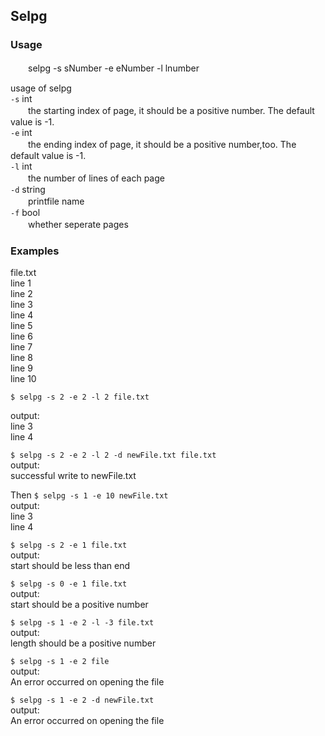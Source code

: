 ## Selpg
### Usage
　　selpg -s sNumber -e eNumber -l lnumber    

usage of selpg     
`-s` int      
　　the starting index of page, it should be a positive number. The default value is -1.         
`-e` int       
　　the ending index of page, it should be a positive number,too. The default value is -1.          
`-l` int      
　　the number of lines of each page           
`-d` string         
　　printfile name       
`-f` bool           
　　whether seperate pages          

### Examples        
file.txt           
line 1            
line 2          
line 3         
line 4          
line 5            
line 6              
line 7              
line 8              
line 9              
line 10              


`$ selpg -s 2 -e 2 -l 2 file.txt`                

output:              
line 3              
line 4              

`$ selpg -s 2 -e 2 -l 2 -d newFile.txt file.txt`              
output:              
successful write to newFile.txt              

Then `$ selpg -s 1 -e 10 newFile.txt`              
output:              
line 3              
line 4              

`$ selpg -s 2 -e 1 file.txt`              
output:              
start should be less than end              

`$ selpg -s 0 -e 1 file.txt`              
output:              
start should be a positive number              

`$ selpg -s 1 -e 2 -l -3 file.txt`              
output:              
length should be a positive number              

`$ selpg -s 1 -e 2 file`              
output:              
An error occurred on opening the file              

`$ selpg -s 1 -e 2 -d newFile.txt`              
output:              
An error occurred on opening the file              
